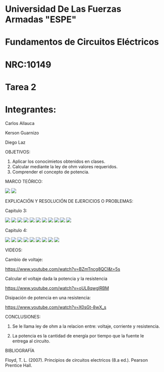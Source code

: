 # Universidad De Las Fuerzas Armadas "ESPE"

# Fundamentos de Circuitos Eléctricos 
# NRC:10149
# Tarea 2

 # Integrantes:
 Carlos Allauca
 
 Kerson Guarnizo
 
 Diego Laz

OBJETIVOS:
1. Aplicar los conocimietos obtenidos en clases.
2. Calcular mediante la ley de ohm valores requeridos.
3. Comprender el concepto de potencia. 

MARCO TEÓRICO:

![](https://github.com/Diego-Laz/Deber-2/blob/main/mapa1.png)
![](https://github.com/Diego-Laz/Deber-2/blob/main/mapa%202.png)

EXPLICACIÓN Y RESOLUCIÓN DE EJERCICIOS O PROBLEMAS:

Capitulo 3:

![](https://github.com/Diego-Laz/Deber-2/blob/main/Captura_de_pantalla_100.png)
![](https://github.com/Diego-Laz/Deber-2/blob/main/Captura_de_pantalla_101.png)
![](https://github.com/Diego-Laz/Deber-2/blob/main/Captura_de_pantalla_102.png)
![](https://github.com/Diego-Laz/Deber-2/blob/main/Captura_de_pantalla_103.png)
![](https://github.com/Diego-Laz/Deber-2/blob/main/Captura_de_pantalla_104.png)
![](https://github.com/Diego-Laz/Deber-2/blob/main/Captura_de_pantalla_105.png)
![](https://github.com/Diego-Laz/Deber-2/blob/main/Captura_de_pantalla_106.png)
![](https://github.com/Diego-Laz/Deber-2/blob/main/Captura_de_pantalla_107.png)
![](https://github.com/Diego-Laz/Deber-2/blob/main/Captura_de_pantalla_108.png)
![](https://github.com/Diego-Laz/Deber-2/blob/main/Captura_de_pantalla_110.png)
![](https://github.com/Diego-Laz/Deber-2/blob/main/Captura_de_pantalla_111.png)

Capitulo 4:

![](https://github.com/Diego-Laz/Deber-2/blob/main/cap%201.png)
![](https://github.com/Diego-Laz/Deber-2/blob/main/cap%202.png)
![](https://github.com/Diego-Laz/Deber-2/blob/main/cap%203.png)
![](https://github.com/Diego-Laz/Deber-2/blob/main/Cap%204.png)
![](https://github.com/Diego-Laz/Deber-2/blob/main/cap%205.png)
![](https://github.com/Diego-Laz/Deber-2/blob/main/cap%206.png)
![](https://github.com/Diego-Laz/Deber-2/blob/main/cap%207.png)
![](https://github.com/Diego-Laz/Deber-2/blob/main/cap%208.png)
![](https://github.com/Diego-Laz/Deber-2/blob/main/cap%209.png)

VIDEOS:

Cambio de voltaje:

https://www.youtube.com/watch?v=BZmTncg8QCI&t=5s

Calcular el voltaje dada la potencia y la resistencia

https://www.youtube.com/watch?v=oUL8qwglRBM

Disipación de potencia en una resistencia:

https://www.youtube.com/watch?v=X0sGt-8wX_s

CONCLUSIONES:

1. Se le llama ley de ohm a la relacion entre: voltaje, corriente y resistencia.
 
3. La potencia  es la cantidad de energía por  tiempo que la fuente le entrega al circuito.

BIBLIOGRAFÍA

Floyd, T. L. (2007). Principios de circuitos electricos (8.a ed.). Pearson Prentice Hall.

